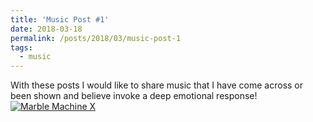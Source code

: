 ```yaml
---
title: 'Music Post #1'
date: 2018-03-18
permalink: /posts/2018/03/music-post-1
tags:
  - music
---
```


With these posts I would like to share music that I have come across or been shown and believe invoke a deep emotional response!
[![Marble Machine X](https://ibrahimkakbar.github.io/images/marble_machine_wintergatan.png)](https://www.youtube.com/watch?v=IvUU8joBb1Q)
